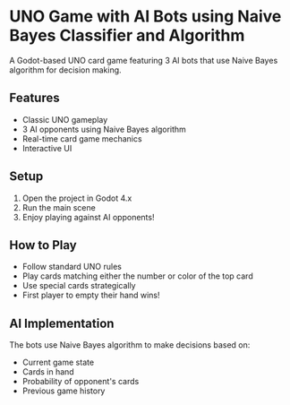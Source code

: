 # UNO Game with AI Bots using Naive Bayes Classifier and Algorithm 


A Godot-based UNO card game featuring 3 AI bots that use Naive Bayes algorithm for decision making.

## Features
- Classic UNO gameplay
- 3 AI opponents using Naive Bayes algorithm
- Real-time card game mechanics
- Interactive UI

## Setup
1. Open the project in Godot 4.x
2. Run the main scene
3. Enjoy playing against AI opponents!

## How to Play
- Follow standard UNO rules
- Play cards matching either the number or color of the top card
- Use special cards strategically
- First player to empty their hand wins!

## AI Implementation
The bots use Naive Bayes algorithm to make decisions based on:
- Current game state
- Cards in hand
- Probability of opponent's cards
- Previous game history 

